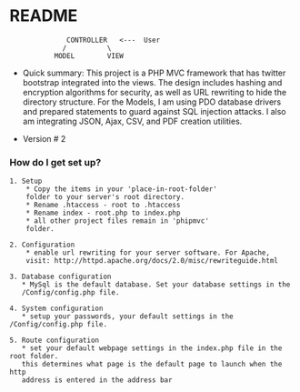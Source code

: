 # README #


                  CONTROLLER   <---  User
                 /          \     
               MODEL        VIEW              


* Quick summary: 
This project is a PHP MVC framework that has twitter bootstrap integrated into the views. The design includes hashing and encryption algorithms for security, as well as URL rewriting to hide the directory structure. For the Models, I am using PDO database drivers and prepared statements to guard against SQL injection attacks. I also am integrating JSON, Ajax, CSV, and PDF creation utilities.

* Version # 2



### How do I get set up? ###
    1. Setup
        * Copy the items in your 'place-in-root-folder'
        folder to your server's root directory.
        * Rename .htaccess - root to .htaccess
        * Rename index - root.php to index.php
        * all other project files remain in 'phipmvc' 
        folder.
        
    2. Configuration
        * enable url rewriting for your server software. For Apache,
        visit: http://httpd.apache.org/docs/2.0/misc/rewriteguide.html
        
    3. Database configuration
       * MySql is the default database. Set your database settings in the
       /Config/config.php file.
       
    4. System configuration
       * setup your passwords, your default settings in the /Config/config.php file.
       
    5. Route configuration
       * set your default webpage settings in the index.php file in the root folder. 
       this determines what page is the default page to launch when the http 
       address is entered in the address bar





